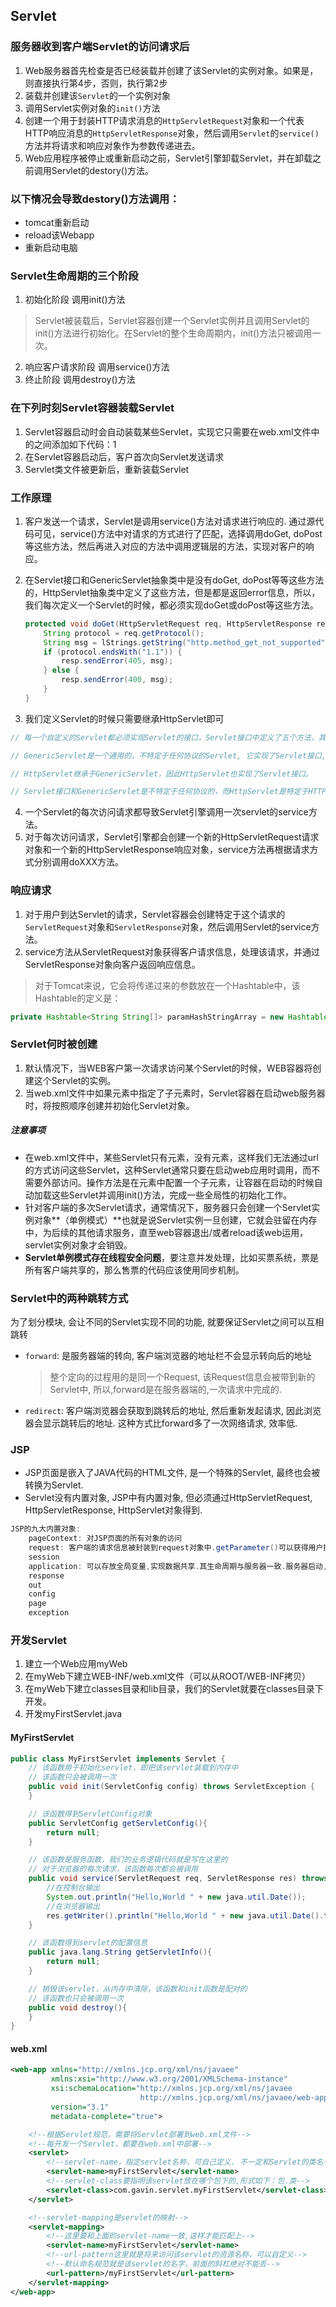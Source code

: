 ## Servlet

### 服务器收到客户端Servlet的访问请求后

1. Web服务器首先检查是否已经装载并创建了该Servlet的实例对象。如果是，则直接执行第4步，否则，执行第2步
2. 装载并创建该`Servlet`的一个实例对象
3. 调用Servlet实例对象的`init()`方法
4. 创建一个用于封装HTTP请求消息的`HttpServletRequest`对象和一个代表HTTP响应消息的`HttpServletResponse`对象，然后调用`Servlet`的`service()`方法并将请求和响应对象作为参数传递进去。
5. Web应用程序被停止或重新启动之前，Servlet引擎卸载Servlet，并在卸载之前调用Servlet的destory()方法。



### 以下情况会导致destory()方法调用：

* tomcat重新启动
* reload该Webapp 
* 重新启动电脑



### Servlet生命周期的三个阶段

1. 初始化阶段 调用init()方法

>  Servlet被装载后，Servlet容器创建一个Servlet实例并且调用Servlet的init()方法进行初始化。在Servlet的整个生命周期内，init()方法只被调用一次。

2. 响应客户请求阶段 调用service()方法
3. 终止阶段 调用destroy()方法



### 在下列时刻Servlet容器装载Servlet

1. Servlet容器启动时会自动装载某些Servlet，实现它只需要在web.xml文件中的<Servlet></Servlet>之间添加如下代码：<load-on-startup>1</load-on-startup>
2. 在Servlet容器启动后，客户首次向Servlet发送请求
3. Servlet类文件被更新后，重新装载Servlet



### 工作原理

1. 客户发送一个请求，Servlet是调用service()方法对请求进行响应的. 通过源代码可见，service()方法中对请求的方式进行了匹配，选择调用doGet, doPost等这些方法，然后再进入对应的方法中调用逻辑层的方法，实现对客户的响应。

2. 在Servlet接口和GenericServlet抽象类中是没有doGet, doPost等等这些方法的，HttpServlet抽象类中定义了这些方法，但是都是返回error信息，所以，我们每次定义一个Servlet的时候，都必须实现doGet或doPost等这些方法。

   ```java
   protected void doGet(HttpServletRequest req, HttpServletResponse resp) throws ServletException, IOException {
       String protocol = req.getProtocol();
       String msg = lStrings.getString("http.method_get_not_supported");
       if (protocol.endsWith("1.1")) {
           resp.sendError(405, msg);
       } else {
           resp.sendError(400, msg);
       }
   }
   ```

3. 我们定义Servlet的时候只需要继承HttpServlet即可

```java
// 每一个自定义的Servlet都必须实现Servlet的接口，Servlet接口中定义了五个方法，其中比较重要的三个方法涉及到Servlet的生命周期，分别是上文提到的init(),service(),destroy()方法。

// GenericServlet是一个通用的，不特定于任何协议的Servlet, 它实现了Servlet接口, 是一个抽象类。

// HttpServlet继承于GenericServlet，因此HttpServlet也实现了Servlet接口。

// Servlet接口和GenericServlet是不特定于任何协议的，而HttpServlet是特定于HTTP协议的类，所以HttpServlet中实现了service()方法，并将请求ServletRequest,ServletResponse强转为HttpRequest和HttpResponse。
```

4. 一个Servlet的每次访问请求都导致Servlet引擎调用一次servlet的service方法。
5. 对于每次访问请求，Servlet引擎都会创建一个新的HttpServletRequest请求对象和一个新的HttpServletResponse响应对象，service方法再根据请求方式分别调用doXXX方法。

### 响应请求

1. 对于用户到达Servlet的请求，Servlet容器会创建特定于这个请求的`ServletRequest`对象和`ServletResponse`对象，然后调用Servlet的service方法。
2. service方法从ServletRequest对象获得客户请求信息，处理该请求，并通过ServletResponse对象向客户返回响应信息。

> 对于Tomcat来说，它会将传递过来的参数放在一个Hashtable中，该Hashtable的定义是：

```java
private Hashtable<String String[]> paramHashStringArray = new Hashtable<String String[]>();  
```



### Servlet何时被创建

1. 默认情况下，当WEB客户第一次请求访问某个Servlet的时候，WEB容器将创建这个Servlet的实例。
2. 当web.xml文件中如果<servlet>元素中指定了<load-on-startup>子元素时，Servlet容器在启动web服务器时，将按照顺序创建并初始化Servlet对象。

##### 注意事项

* 在web.xml文件中，某些Servlet只有<serlvet>元素，没有<servlet-mapping>元素，这样我们无法通过url的方式访问这些Servlet，这种Servlet通常只要在启动web应用时调用，而不需要外部访问。操作方法是在<servlet>元素中配置一个<load-on-startup>子元素，让容器在启动的时候自动加载这些Servlet并调用init()方法，完成一些全局性的初始化工作。
* 针对客户端的多次Servlet请求，通常情况下，服务器只会创建一个Servlet实例对象**（单例模式）**也就是说Servlet实例一旦创建，它就会驻留在内存中，为后续的其他请求服务，直至web容器退出/或者reload该web运用，servlet实例对象才会销毁。
* **Servlet单例模式存在线程安全问题**，要注意并发处理，比如买票系统，票是所有客户端共享的，那么售票的代码应该使用同步机制。



### Servlet中的两种跳转方式
为了划分模块, 会让不同的Servlet实现不同的功能, 就要保证Servlet之间可以互相跳转
- `forward`: 是服务器端的转向, 客户端浏览器的地址栏不会显示转向后的地址

  >  整个定向的过程用的是同一个Request, 该Request信息会被带到新的Servlet中, 所以,forward是在服务器端的,一次请求中完成的.
- `redirect`: 客户端浏览器会获取到跳转后的地址, 然后重新发起请求, 因此浏览器会显示跳转后的地址. 这种方式比forward多了一次网络请求, 效率低.



### JSP

- JSP页面是嵌入了JAVA代码的HTML文件, 是一个特殊的Servlet, 最终也会被转换为Servlet.
- Servlet没有内置对象, JSP中有内置对象, 但必须通过HttpServletRequest, HttpServletResponse, HttpServlet对象得到.

```java
JSP的九大内置对象:
    pageContext: 对JSP页面的所有对象的访问
    request: 客户端的请求信息被封装到request对象中.getParameter()可以获得用户提交的表单数据
    session
    application: 可以存放全局变量,实现数据共享.其生命周期与服务器一致.服务器启动,对象就被创建,服务器停止,其生命周期结束
    response
    out
    config
    page
    exception	
```



### 开发Servlet

1. 建立一个Web应用myWeb
2. 在myWeb下建立WEB-INF/web.xml文件（可以从ROOT/WEB-INF拷贝）
3. 在myWeb下建立classes目录和lib目录，我们的Servlet就要在classes目录下开发。
4. 开发myFirstServlet.java

#### MyFirstServlet

```java
public class MyFirstServlet implements Servlet {  
    // 该函数用于初始化servlet，即把该servlet装载到内存中  
    // 该函数只会被调用一次  
    public void init(ServletConfig config) throws ServletException {  
    }  

    // 该函数得到ServletConfig对象  
    public ServletConfig getServletConfig(){  
        return null;  
    }  

    // 该函数是服务函数，我们的业务逻辑代码就是写在这里的  
    // 对于浏览器的每次请求，该函数每次都会被调用  
    public void service(ServletRequest req, ServletResponse res) throws ServletException, java.io.IOException {  
        //在控制台输出  
        System.out.println("Hello,World " + new java.util.Date());   
        //在浏览器输出  
        res.getWriter().println("Hello,World " + new java.util.Date().toLocaleString());            
    }  

    // 该函数得到servlet的配置信息  
    public java.lang.String getServletInfo(){  
        return null;  
    }  

    // 销毁该servlet，从内存中清除，该函数和init函数是配对的  
    // 该函数也只会被调用一次  
    public void destroy(){  
    }  
} 
```

#### web.xml

```xml
<web-app xmlns="http://xmlns.jcp.org/xml/ns/javaee"  
         xmlns:xsi="http://www.w3.org/2001/XMLSchema-instance"  
         xsi:schemaLocation="http://xmlns.jcp.org/xml/ns/javaee  
                             http://xmlns.jcp.org/xml/ns/javaee/web-app_3_1.xsd"  
         version="3.1"  
         metadata-complete="true">  

    <!--根据Servlet规范，需要将Servlet部署到web.xml文件-->  
    <!--每开发一个Servlet，都要在web.xml中部署-->  
    <servlet>  
        <!--servlet-name，指定servlet名称，可自己定义. 不一定和Servlet的类名一致，但习惯上一致-->  
        <servlet-name>myFirstServlet</servlet-name>  
        <!--servlet-class要指明该servlet放在哪个包下的,形式如下：包.类-->  
        <servlet-class>com.gavin.servlet.myFirstServlet</servlet-class>  
    </servlet>  

    <!--servlet-mapping是servlet的映射-->  
    <servlet-mapping>  
        <!--这里要和上面的servlet-name一致,这样才能匹配上-->  
        <servlet-name>myFirstServlet</servlet-name>  
        <!--url-pattern这里就是将来访问该servlet的资源名称，可以自定义-->  
        <!--默认命名规范就是该servlet的名字，前面的斜杠绝对不能丢-->  
        <url-pattern>/myFirstServlet</url-pattern>  
    </servlet-mapping>  
</web-app>
```



            
        
            